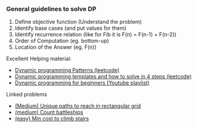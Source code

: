 ### General guidelines to solve DP
1) Define objective function (Understand the problem)
2) Identify base cases (and put values for them)
3) Identify recurrence relation (like for Fib it is F(n) = F(n-1) + F(n-2))
4) Order of Computation (eg. bottom-up)
5) Location of the Answer (eg. F(n))

Excellent Helping material:
- [Dynamic programming Patterns (leetcode)](https://leetcode.com/discuss/general-discussion/458695/dynamic-programming-patterns)
- [Dynamic programming templates and how to solve in 4 steps (leetcode)](https://leetcode.com/discuss/general-discussion/651719/how-to-solve-dp-string-template-and-4-steps-to-be-followed)
- [Dynamic programming for beginners (Youtube playlist)](https://www.youtube.com/watch?v=jTjRGe0wRvI&list=PLVrpF4r7WIhTT1hJqZmjP10nxsmrbRvlf)

Linked problems
- [(Medium) Unique paths to reach in rectangular grid](../LeetCode%20Problems/Unique%20paths%20to%20reach%20in%20rectangular%20grid.php)
- [(medium) Count battleships](../LeetCode%20Problems/Count%20Battle%20ships.php)
- [(easy) Min cost to climb stairs](../LeetCode%20Problems/Min%20cost%20to%20climb%20stairs.php)

